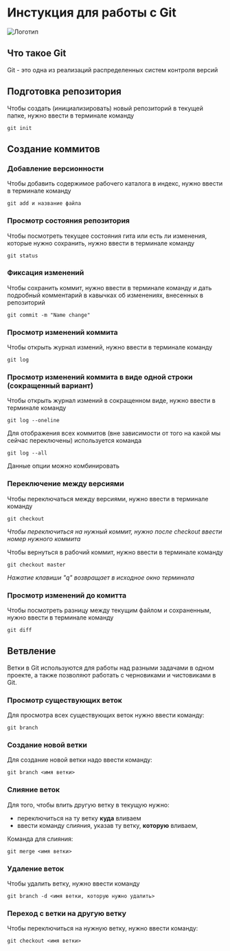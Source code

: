 # **Инстукция для работы с Git**

![Логотип](git.jpeg)

## Что такое Git 

Git - это одна из реализаций распределенных систем контроля версий

## Подготовка репозитория

Чтобы создать (инициализировать) новый репозиторий в текущей папке, нужно ввести в терминале команду

    git init

## Создание коммитов

###  Добавление версионности

Чтобы добавить содержимое рабочего каталога в индекс, нужно ввести в терминале команду

    git add и название файла

### Просмотр состояния репозитория

Чтобы посмотреть текущее состояния гита или есть ли изменения, которые нужно сохранить, нужно ввести в терминале команду

    git status

### Фиксация изменений

Чтобы сохранить коммит, нужно ввести в терминале команду и дать подробный комментарий в кавычках об изменениях, внесенных в репозиторий

    git commit -m "Name change"

### Просмотр изменений коммита

Чтобы открыть журнал измений, нужно ввести в терминале команду

    git log

### Просмотр изменений коммита в виде одной строки (сокращенный вариант)

Чтобы открыть журнал измений в сокращенном виде, нужно ввести в терминале команду

    git log --oneline

Для отображения всех коммитов (вне зависимости от того на какой мы сейчас переключены) используется команда 

    git log --all

Данные опции можно комбинировать 

### Переключение между версиями

Чтобы переключаться между версиями, нужно ввести в терминале команду

    git checkout

*Чтобы переключиться на нужный коммит, нужно после checkout ввести номер нужного коммита*

Чтобы вернуться в рабочий коммит, нужно ввести в терминале команду 

    git checkout master

*Нажатие клавиши "q" возвращает в исходное окно терминала* 

### Просмотр изменений до комитта

Чтобы посмотреть разницу между текущим файлом и сохраненным, нужно ввести в терминале команду

    git diff

## Ветвление

Ветки в Git используются для работы над разными задачами в одном проекте, а также позволяют работать с черновиками и чистовиками в Git.

### Просмотр существующих веток

Для просмотра всех существующих веток нужно ввести команду:

    git branch
    
### Создание новой ветки 

Для создание новой ветки надо ввести команду: 

    git branch <имя ветки>

### Слияние веток

Для того, чтобы влить другую ветку в текущую нужно:
- переключиться на ту ветку **куда** вливаем
- ввести команду слияния, указав ту ветку, **которую** вливаем, 

Команда для слияния:

    git merge <имя ветки>

### Удаление веток

Чтобы удалить ветку, нужно ввести команду

    git branch -d <имя ветки, которую нужно удалить>
    
### Переход с ветки на другую ветку

Чтобы переключиться на нужную ветку, нужно ввести команду:

    git checkout <имя ветки>
